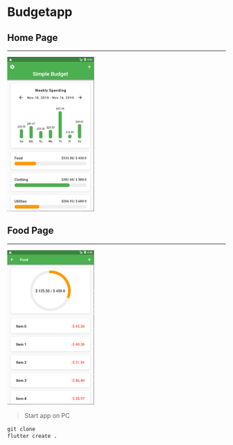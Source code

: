 # Budgetapp

## Home Page
___
<img src="home.png" width="200" />

## Food Page
___
<img src="food.png" width="200" />

> Start app on PC
```
git clone
flutter create .
```
